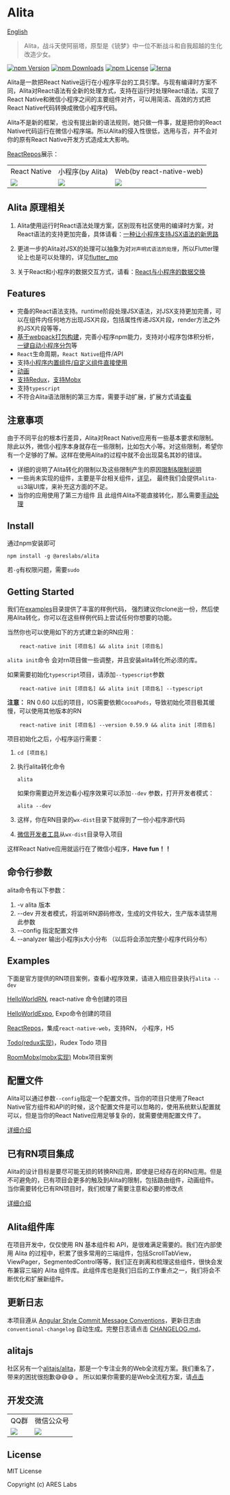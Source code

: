 # Alita
[English](./README_en.md)

> Alita，战斗天使阿丽塔，原型是《铳梦》中一位不断战斗和自我超越的生化改造少女。

[![npm Version](https://img.shields.io/npm/v/@areslabs/alita-core.svg)](https://www.npmjs.com/package/@areslabs/alita)
[![npm Downloads](https://img.shields.io/npm/dt/@areslabs/alita.svg)](https://www.npmjs.com/package/@areslabs/alita)
[![npm License](https://img.shields.io/npm/l/@areslabs/alita-core.svg)](https://www.npmjs.com/package/@areslabs/alita)
[![lerna](https://img.shields.io/badge/maintained%20with-lerna-cc00ff.svg)](https://lerna.js.org/)


Alita是一款把React Native运行在小程序平台的工具引擎。与现有编译时方案不同，Alita对React语法有全新的处理方式，支持在运行时处理React语法，实现了React Native和微信小程序之间的主要组件对齐，可以用简洁、高效的方式把React Native代码转换成微信小程序代码。  

Alita不是新的框架，也没有提出新的语法规则，她只做一件事，就是把你的React Native代码运行在微信小程序端。所以Alita的侵入性很低，选用与否，并不会对你的原有React Native开发方式造成太大影响。 

[ReactRepos](https://github.com/areslabs/alita/tree/master/examples/ReactRepos)展示：
<table>
   <tr>
   	    <td>React Native</td>
   	    <td>小程序(by Alita)</td>
   	    <td>Web(by react-native-web)</td>
   </tr>
	<tr>
		<td><img src="./docs/static/rnalita.gif"/></td>
		<td><img src="./docs/static/wxalita.gif"/></td>
		<td><img src="./docs/static/webalita.jpg"/></td>
	</tr>
</table>

## Alita 原理相关
1. Alita使用运行时React语法处理方案，区别现有社区使用的编译时方案，对React语法的支持更加完备，具体请看：[一种让小程序支持JSX语法的新思路](https://areslabs.github.io/alita/%E4%B8%80%E7%A7%8D%E8%AE%A9%E5%B0%8F%E7%A8%8B%E5%BA%8F%E6%94%AF%E6%8C%81JSX%E8%AF%AD%E6%B3%95%E7%9A%84%E6%96%B0%E6%80%9D%E8%B7%AF.html)

2. 更进一步的Alita对JSX的处理可以抽象为对`对声明式语法的处理`，所以Flutter理论上也是可以处理的，详见[flutter_mp](https://github.com/areslabs/flutter_mp)

3. 关于React和小程序的数据交互方式，请看：[React与小程序的数据交换](https://areslabs.github.io/alita/mini-react%E4%B8%8E%E5%B0%8F%E7%A8%8B%E5%BA%8F%E7%9A%84%E6%95%B0%E6%8D%AE%E4%BA%A4%E6%8D%A2%E6%96%B9%E5%BC%8F.html)


## Features
* 完备的React语法支持。runtime阶段处理JSX语法，对JSX支持更加完善，可以在组件内任何地方出现JSX片段，包括属性传递JSX片段，render方法之外的JSX片段等等， 
* [基于webpack打包构建](https://areslabs.github.io/alita/基于webpack构建.html)，完善小程序npm能力，支持对小程序包体积分析，[一键自动小程序分包](https://areslabs.github.io/alita/一键自动小程序分包.html)等
* `React`生命周期，`React Native`组件/API 
* 支持[小程序内置组件/自定义组件直接使用](./https://areslabs.github.io/alita/%E5%B0%8F%E7%A8%8B%E5%BA%8F%E5%86%85%E7%BD%AE%E7%BB%84%E4%BB%B6&%E8%87%AA%E5%AE%9A%E4%B9%89%E7%BB%84%E4%BB%B6%E7%9A%84%E4%BD%BF%E7%94%A8.html)
* [动画](https://areslabs.github.io/alita/%E5%8A%A8%E7%94%BB.html)
* [支持Redux](https://areslabs.github.io/alita/%E6%94%AF%E6%8C%81Redux.html)，[支持Mobx](https://areslabs.github.io/alita/%E6%94%AF%E6%8C%81mobx.html)
* 支持`typescript`
* 不符合Alita语法限制的第三方库，需要手动扩展，扩展方式请[查看](https://areslabs.github.io/alita/%E7%AC%AC%E4%B8%89%E6%96%B9%E7%BB%84%E4%BB%B6%E5%BA%93%E6%89%A9%E5%B1%95.html)

## 注意事项
由于不同平台的根本行差异，Alita对React Native应用有一些基本要求和限制。 除此以外，微信小程序本身就存在一些限制，比如包大小等。对这些限制，希望你有一个足够的了解。这样在使用Alita的过程中就不会出现莫名其妙的错误。

* 详细的说明了Alita转化的限制以及这些限制产生的原因[限制&限制说明](https://areslabs.github.io/alita/%E9%99%90%E5%88%B6&%E9%99%90%E5%88%B6%E8%AF%B4%E6%98%8E.html)
* 一些尚未实现的组件，主要是平台相关组件，[详见](https://areslabs.github.io/alita/%E6%9C%AA%E5%AE%9E%E7%8E%B0%E7%BB%84%E4%BB%B6%E5%92%8CAPI.html)， 最终我们会提供`alita-ui`3端UI库，来补充这方面的不足。
* 当你的应用使用了第三方组件 且 此组件Alita不能直接转化，那么需要[手动处理](https://areslabs.github.io/alita/%E7%AC%AC%E4%B8%89%E6%96%B9%E7%BB%84%E4%BB%B6%E5%BA%93%E6%89%A9%E5%B1%95.html)
  

## Install
通过npm安装即可

`npm install -g @areslabs/alita`

若`-g`有权限问题，需要`sudo`

## Getting Started
我们在[examples](https://github.com/areslabs/alita/tree/master/examples)目录提供了丰富的样例代码， 强烈建议你clone出一份，然后使用Alita转化，你可以在这些样例代码上尝试任何你想要的功能。 


当然你也可以使用如下的方式建立新的RN应用：
```
    react-native init [项目名] && alita init [项目名]
``` 

`alita init`命令 会对rn项目做一些调整，并且安装alita转化所必须的库。 

如果需要初始化`typescript`项目，请添加`--typescript`参数
```
    react-native init [项目名] && alita init [项目名] --typescript
``` 

**注意：** RN 0.60 以后的项目，IOS需要依赖`CocoaPods`，导致初始化项目极其缓慢，可以使用其他版本的RN
```
    react-native init [项目名] --version 0.59.9 && alita init [项目名]
``` 

项目初始化之后，小程序运行需要：

1. `cd [项目名]`

2. 执行alita转化命令
    ```
    alita 
    ```
    如果你需要边开发边看小程序效果可以添加`--dev` 参数，打开开发者模式：
    ```
    alita --dev
    ```

2. 这样，你在RN目录的`wx-dist`目录下就得到了一份小程序源代码

3. [微信开发者工具](https://developers.weixin.qq.com/miniprogram/dev/devtools/stable.html)从`wx-dist`目录导入项目

这样React Native应用就运行在了微信小程序，**Have fun！！**

## 命令行参数
alita命令有以下参数：

1. -v  alita 版本
2. --dev  开发者模式，将监听RN源码修改，生成的文件较大，生产版本请禁用此参数
3. --config 指定配置文件
4. --analyzer 输出小程序js大小分布 （以后将会添加完整小程序代码分布）
 

## Examples
下面是官方提供的RN项目案例，查看小程序效果，请进入相应目录执行` alita --dev ` 

[HelloWorldRN](https://github.com/areslabs/alita/tree/master/examples/HelloWorldRN), react-native 命令创建的项目

[HelloWorldExpo](https://github.com/areslabs/alita/tree/master/examples/HelloWorldExpo), Expo命令创建的项目

[ReactRepos](https://github.com/areslabs/alita/tree/master/examples/ReactRepos)，集成`react-native-web`，支持RN， 小程序，H5

[Todo(redux实现)](https://github.com/areslabs/alita/tree/master/examples/Todo)，Rudex Todo 项目

[RoomMobx(mobx实现)](https://github.com/areslabs/alita/tree/master/examples/RoomMobx) Mobx项目案例


## 配置文件
Alita可以通过参数`--config`指定一个配置文件。当你的项目只使用了React Native官方组件和API的时候，这个配置文件是可以忽略的，使用系统默认配置就可以，但是当你的React Native应用足够复杂的，就需要使用配置文件了。

[详细介绍](https://areslabs.github.io/alita/%E9%85%8D%E7%BD%AE%E6%96%87%E4%BB%B6.html)


## 已有RN项目集成
Alita的设计目标是要尽可能无损的转换RN应用，即使是已经存在的RN应用。但是不可避免的，已有项目会更多的触及到Alita的限制，包括路由组件，动画组件。当你需要转化已有RN项目时，我们梳理了需要注意和必要的修改点

[详细介绍](https://areslabs.github.io/alita/已有项目集成.html)

## Alita组件库
在项目开发中，仅仅使用 RN 基本组件和 API，是很难满足需要的。我们在内部使用 Alita 的过程中，积累了很多常用的三端组件，包括ScrollTabView，ViewPager，SegmentedControl等等，我们正在剥离和梳理这些组件，很快会发布兼容三端的 Alita 组件库。此组件库也是我们日后的工作重点之一，我们将会不断优化和扩展新组件。

## 更新日志
本项目遵从 [Angular Style Commit Message Conventions](https://gist.github.com/stephenparish/9941e89d80e2bc58a153)，更新日志由 `conventional-changelog` 自动生成。完整日志请点击 [CHANGELOG.md](./CHANGELOG.md)。

## alitajs
社区另有一个[alitajs/alita](https://github.com/alitajs/alita)，那是一个专注业务的Web全流程方案。我们重名了，带来的困扰很抱歉:sweat_smile::sweat_smile::sweat_smile: 。 所以如果你需要的是Web全流程方案，请[点击](https://github.com/alitajs/alita)


## 开发交流

<table>
   <tr>
   	    <td>QQ群</td>
   	    <td>微信公众号</td>
   </tr>
	<tr>
		<td><img src="./docs/static/qqgroup.jpg"/></td>
		<td><img src="./docs/static/gzh.jpg"/></td>
	</tr>
</table>

## License
MIT License

Copyright (c) ARES Labs
